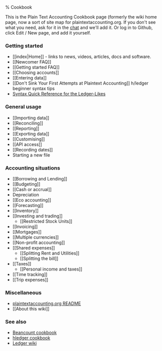 % Cookbook

This is the Plain Text Accounting Cookbook page
(formerly the wiki home page, now a sort of site map for plaintextaccounting.org.
If you don't see what you need, ask for it in the [chat](index.html#news-discussion) and we'll add it. 
Or log in to Github, click Edit / New page, and add it yourself.

### Getting started

- [[index|Home]] - links to news, videos, articles, docs and software.
- [[Newcomer FAQ]]
- [[Getting started FAQ]]
- [[Choosing accounts]]
- [[Entering data]]
- [[Don't Sink Your First Attempts at Plaintext Accounting]] h/ledger beginner syntax tips
- [Syntax Quick Reference for the Ledger-Likes](https://plaintextaccounting.org/quickref/)

### General usage

- [[Importing data]]
- [[Reconciling]]
- [[Reporting]]
- [[Exporting data]]
- [[Customising]]
- [[API access]]
- [[Recording dates]]
- Starting a new file

### Accounting situations

- [[Borrowing and Lending]]
- [[Budgeting]]
- [[Cash or accrual]]
- Depreciation
- [[Eco accounting]]
- [[Forecasting]]
- [[Inventory]]
- [[Investing and trading]]
  - [[Restricted Stock Units]]
- [[Invoicing]]
- [[Mortgages]]
- [[Multiple currencies]]
- [[Non-profit accounting]]
- [[Shared expenses]]
  - [[Splitting Rent and Utilities]]
  - [[Splitting the bill]]
- [[Taxes]]
  - [[Personal income and taxes]]
- [[Time tracking]]
- [[Trip expenses]]

### Miscellaneous

- [plaintextaccounting.org README](https://github.com/plaintextaccounting/plaintextaccounting#readme)
- [[About this wiki]]

### See also

- [Beancount cookbook](https://beancount.github.io/docs/command_line_accounting_cookbook.html)
- [hledger cookbook](https://hledger.org/cookbook.html)
- [Ledger wiki](https://github.com/ledger/ledger/wiki)
